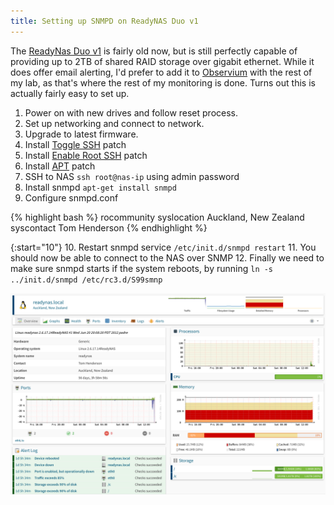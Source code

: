 ```yaml
---
title: Setting up SNMPD on ReadyNAS Duo v1
---
```


The [ReadyNas Duo v1](https://www.netgear.com/support/product/RND2000v1_(ReadyNAS_Duo_v1).aspx) is fairly old now, but is still perfectly capable of providing up to 2TB of shared RAID storage over gigabit ethernet. While it does offer email alerting, I'd prefer to add it to [Observium](http://www.observium.org/) with the rest of my lab, as that's where the rest of my monitoring is done. Turns out this is actually fairly easy to set up.

1. Power on with new drives and follow reset process.
2. Set up networking and connect to network.
3. Upgrade to latest firmware.
4. Install [Toggle SSH](http://www.downloads.netgear.com/files/ReadyNAS/ADDON/4.1.3+/ToggleSSH_1.0.bin) patch
5. Install [Enable Root SSH](http://www.downloads.netgear.com/files/ReadyNAS/ADDON/4.1.3+/EnableRootSSH_1.0.bin) patch
6. Install [APT](http://www.downloads.netgear.com/files/ReadyNAS/ADDON/4.1.3+/APT_1.0.bin) patch
7. SSH to NAS `ssh root@nas-ip` using admin password
8. Install snmpd `apt-get install snmpd`
9. Configure snmpd.conf

{% highlight bash %}
rocommunity <secret>
syslocation Auckland, New Zealand
syscontact Tom Henderson
{% endhighlight %}

{:start="10"}
10. Restart snmpd service `/etc/init.d/snmpd restart`
11. You should now be able to connect to the NAS over SNMP
12. Finally we need to make sure snmpd starts if the system reboots, by running `ln -s ../init.d/snmpd /etc/rc3.d/S99smnp`

![ReadyNAS in Observium](/assets/images/posts/2018-02-10-readynas/readynas_snmp.png)